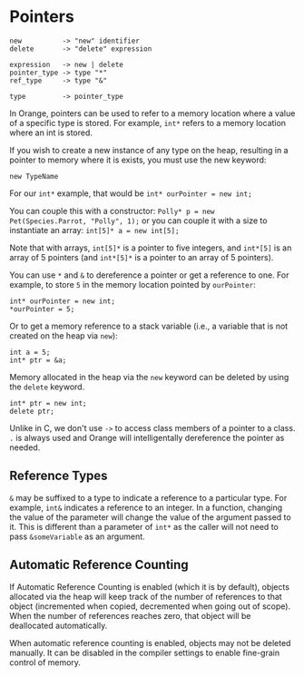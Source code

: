 # Pointers

	new          -> "new" identifier
	delete       -> "delete" expression

	expression   -> new | delete
	pointer_type -> type "*"
	ref_type     -> type "&"

	type         -> pointer_type

In Orange, pointers can be used to refer to a memory location where a value of a specific type is stored. For example, `int*` refers to a memory location where an int is stored.

If you wish to create a new instance of any type on the heap, resulting in a pointer to memory where it is exists, you must use the new keyword:

    new TypeName

For our `int*` example, that would be `int* ourPointer = new int;`

You can couple this with a constructor: `Polly* p = new Pet(Species.Parrot, "Polly", 1);`
or you can couple it with a size to instantiate an array: `int[5]* a = new int[5];`

Note that with arrays, `int[5]*` is a pointer to five integers, and `int*[5]` is an array of 5 pointers (and `int*[5]*` is a pointer to an array of 5 pointers).

You can use `*` and `&` to dereference a pointer or get a reference to one. For example, to store `5` in the memory location pointed by `ourPointer`:

    int* ourPointer = new int;
    *ourPointer = 5;

Or to get a memory reference to a stack variable (i.e., a variable that is not created on the heap via `new`):

    int a = 5;
    int* ptr = &a;

Memory allocated in the heap via the `new` keyword can be deleted by using the `delete` keyword.

    int* ptr = new int;
    delete ptr;

Unlike in C, we don't use `->` to access class members of a pointer to a class. `.` is always used and Orange will intelligentally dereference the pointer as needed.

## Reference Types

`&` may be suffixed to a type to indicate a reference to a particular type. For example, `int&` indicates a reference to an integer. In a function, changing the value of the parameter  will change the value of the argument passed to it. This is different than a parameter of `int*` as the caller will not need to pass `&someVariable` as an argument.

## Automatic Reference Counting

If Automatic Reference Counting is enabled (which it is by default), objects allocated via the heap will keep track of the number of references to that object (incremented when copied, decremented when going out of scope). When the number of references reaches zero, that object will be deallocated automatically.

When automatic reference counting is enabled, objects may not be deleted manually. It can be disabled in the compiler settings to enable fine-grain control of memory.
